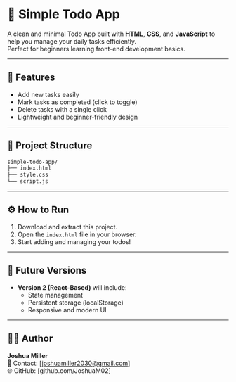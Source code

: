 # 📝 Simple Todo App

A clean and minimal Todo App built with **HTML**, **CSS**, and **JavaScript** to help you manage your daily tasks efficiently.  
Perfect for beginners learning front-end development basics.

---

## 🚀 Features

- Add new tasks easily  
- Mark tasks as completed (click to toggle)  
- Delete tasks with a single click  
- Lightweight and beginner-friendly design  

---

## 📁 Project Structure

```bash
simple-todo-app/
├── index.html
├── style.css
└── script.js
```

---

## ⚙️ How to Run

1. Download and extract this project.
2. Open the `index.html` file in your browser.
3. Start adding and managing your todos!

---

## 🌱 Future Versions

- **Version 2 (React-Based)** will include:
  - State management
  - Persistent storage (localStorage)
  - Responsive and modern UI

---

## 🧑‍💻 Author

**Joshua Miller**  
📧 Contact: [joshuamiller2030@gmail.com]  
🌐 GitHub: [github.com/JoshuaM02]
